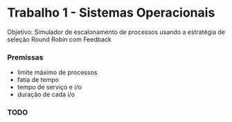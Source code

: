 ﻿# Trabalho 1 - Sistemas Operacionais

Objetivo: Simulador de escalonamento de processos usando  a estratégia de seleção Round Robin com Feedback


### Premissas

- limite máximo de processos
- fatia de tempo 
- tempo de serviço e i/o
- duração de cada i/o




### TODO

